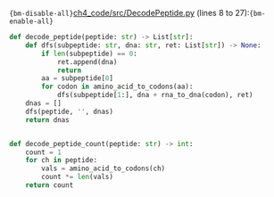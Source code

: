 `{bm-disable-all}`[ch4_code/src/DecodePeptide.py](ch4_code/src/DecodePeptide.py) (lines 8 to 27):`{bm-enable-all}`

```python
def decode_peptide(peptide: str) -> List[str]:
    def dfs(subpeptide: str, dna: str, ret: List[str]) -> None:
        if len(subpeptide) == 0:
            ret.append(dna)
            return
        aa = subpeptide[0]
        for codon in amino_acid_to_codons(aa):
            dfs(subpeptide[1:], dna + rna_to_dna(codon), ret)
    dnas = []
    dfs(peptide, '', dnas)
    return dnas


def decode_peptide_count(peptide: str) -> int:
    count = 1
    for ch in peptide:
        vals = amino_acid_to_codons(ch)
        count *= len(vals)
    return count
```